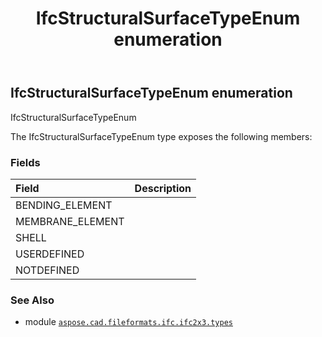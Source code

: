﻿---
title: IfcStructuralSurfaceTypeEnum enumeration
second_title: Aspose.CAD for Python via .NET API References
description: 
type: docs
weight: 3010
url: /python-net/aspose.cad.fileformats.ifc.ifc2x3.types/ifcstructuralsurfacetypeenum/
is_root: false
---

## IfcStructuralSurfaceTypeEnum enumeration

IfcStructuralSurfaceTypeEnum



The IfcStructuralSurfaceTypeEnum type exposes the following members:

### Fields
| Field | Description |
| :- | :- |
| BENDING_ELEMENT |  |
| MEMBRANE_ELEMENT |  |
| SHELL |  |
| USERDEFINED |  |
| NOTDEFINED |  |



### See Also
* module [`aspose.cad.fileformats.ifc.ifc2x3.types`](..)
